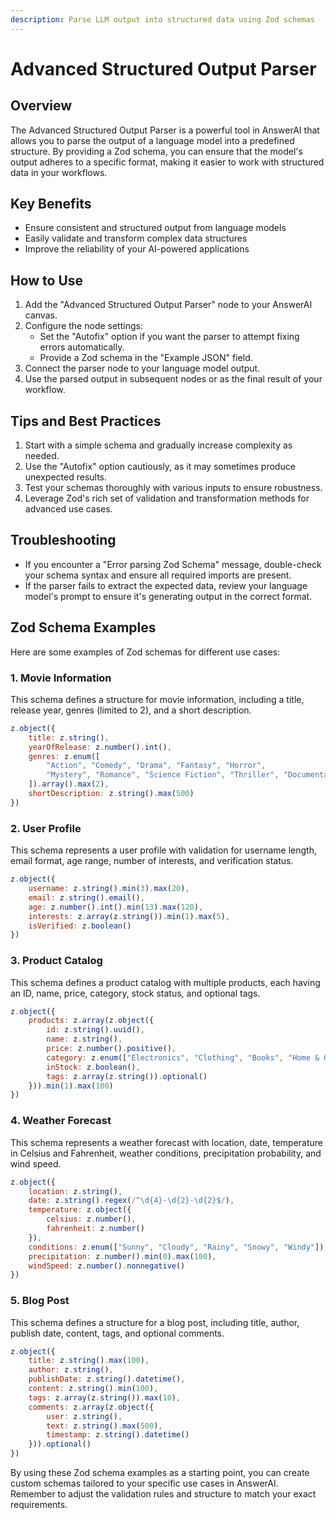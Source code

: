 ```yaml
---
description: Parse LLM output into structured data using Zod schemas
---
```


# Advanced Structured Output Parser

## Overview

The Advanced Structured Output Parser is a powerful tool in AnswerAI that allows you to parse the output of a language model into a predefined structure. By providing a Zod schema, you can ensure that the model's output adheres to a specific format, making it easier to work with structured data in your workflows.

## Key Benefits

- Ensure consistent and structured output from language models
- Easily validate and transform complex data structures
- Improve the reliability of your AI-powered applications

## How to Use

1. Add the "Advanced Structured Output Parser" node to your AnswerAI canvas.
2. Configure the node settings:
   - Set the "Autofix" option if you want the parser to attempt fixing errors automatically.
   - Provide a Zod schema in the "Example JSON" field.
3. Connect the parser node to your language model output.
4. Use the parsed output in subsequent nodes or as the final result of your workflow.

<!-- TODO: Screenshot of the Advanced Structured Output Parser node configuration panel -->

## Tips and Best Practices

1. Start with a simple schema and gradually increase complexity as needed.
2. Use the "Autofix" option cautiously, as it may sometimes produce unexpected results.
3. Test your schemas thoroughly with various inputs to ensure robustness.
4. Leverage Zod's rich set of validation and transformation methods for advanced use cases.

## Troubleshooting

- If you encounter a "Error parsing Zod Schema" message, double-check your schema syntax and ensure all required imports are present.
- If the parser fails to extract the expected data, review your language model's prompt to ensure it's generating output in the correct format.

## Zod Schema Examples

Here are some examples of Zod schemas for different use cases:

### 1. Movie Information

This schema defines a structure for movie information, including a title, release year, genres (limited to 2), and a short description.

```javascript
z.object({
    title: z.string(),
    yearOfRelease: z.number().int(),
    genres: z.enum([
        "Action", "Comedy", "Drama", "Fantasy", "Horror",
        "Mystery", "Romance", "Science Fiction", "Thriller", "Documentary"
    ]).array().max(2),
    shortDescription: z.string().max(500)
})
```

### 2. User Profile

This schema represents a user profile with validation for username length, email format, age range, number of interests, and verification status.

```javascript
z.object({
    username: z.string().min(3).max(20),
    email: z.string().email(),
    age: z.number().int().min(13).max(120),
    interests: z.array(z.string()).min(1).max(5),
    isVerified: z.boolean()
})
```

### 3. Product Catalog

This schema defines a product catalog with multiple products, each having an ID, name, price, category, stock status, and optional tags.

```javascript
z.object({
    products: z.array(z.object({
        id: z.string().uuid(),
        name: z.string(),
        price: z.number().positive(),
        category: z.enum(["Electronics", "Clothing", "Books", "Home & Garden"]),
        inStock: z.boolean(),
        tags: z.array(z.string()).optional()
    })).min(1).max(100)
})
```

### 4. Weather Forecast

This schema represents a weather forecast with location, date, temperature in Celsius and Fahrenheit, weather conditions, precipitation probability, and wind speed.

```javascript
z.object({
    location: z.string(),
    date: z.string().regex(/^\d{4}-\d{2}-\d{2}$/),
    temperature: z.object({
        celsius: z.number(),
        fahrenheit: z.number()
    }),
    conditions: z.enum(["Sunny", "Cloudy", "Rainy", "Snowy", "Windy"]),
    precipitation: z.number().min(0).max(100),
    windSpeed: z.number().nonnegative()
})
```

### 5. Blog Post

This schema defines a structure for a blog post, including title, author, publish date, content, tags, and optional comments.

```javascript
z.object({
    title: z.string().max(100),
    author: z.string(),
    publishDate: z.string().datetime(),
    content: z.string().min(100),
    tags: z.array(z.string()).max(10),
    comments: z.array(z.object({
        user: z.string(),
        text: z.string().max(500),
        timestamp: z.string().datetime()
    })).optional()
})
```

By using these Zod schema examples as a starting point, you can create custom schemas tailored to your specific use cases in AnswerAI. Remember to adjust the validation rules and structure to match your exact requirements.
